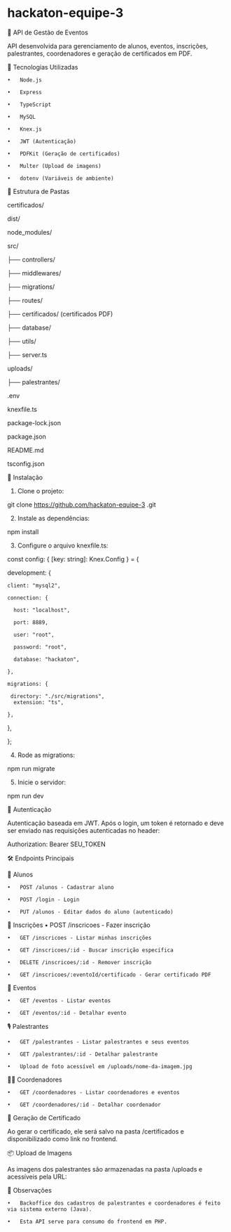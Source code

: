 # hackaton-equipe-3

🎯 API de Gestão de Eventos

API desenvolvida para gerenciamento de alunos, eventos, inscrições, palestrantes, coordenadores e geração de certificados em PDF.

🚀 Tecnologias Utilizadas

	•	Node.js

	•	Express

	•	TypeScript

	•	MySQL

	•	Knex.js

	•	JWT (Autenticação)

	•	PDFKit (Geração de certificados)

	•	Multer (Upload de imagens)

	•	dotenv (Variáveis de ambiente)

📂 Estrutura de Pastas

certificados/

dist/

node_modules/

src/

├── controllers/

├── middlewares/

├── migrations/

├── routes/

├── certificados/ (certificados PDF)

├── database/

├── utils/

├── server.ts

uploads/

├── palestrantes/

.env

knexfile.ts

package-lock.json

package.json

README.md

tsconfig.json

🔧 Instalação

1.	Clone o projeto:

git clone https://github.com/hackaton-equipe-3
.git

2.	Instale as dependências:

npm install

3.	Configure o arquivo knexfile.ts:

const config: { [key: string]: Knex.Config } = {

  development: {

    client: "mysql2",

    connection: {

      host: "localhost",

      port: 8889,

      user: "root",

      password: "root",

      database: "hackaton",

    },

    migrations: {

     directory: "./src/migrations", 
      extension: "ts",

    },

  },
  
};

4.	Rode as migrations:

npm run migrate

5.	Inicie o servidor:

npm run dev

🔐 Autenticação

Autenticação baseada em JWT. Após o login, um token é retornado e deve ser enviado nas requisições autenticadas no header:

Authorization: Bearer SEU_TOKEN

🛠️ Endpoints Principais

🧑 Alunos

	•	POST /alunos - Cadastrar aluno

	•	POST /login - Login

	•	PUT /alunos - Editar dados do aluno (autenticado)

🎫 Inscrições
	•	POST /inscricoes - Fazer inscrição

	•	GET /inscricoes - Listar minhas inscrições

	•	GET /inscricoes/:id - Buscar inscrição específica

	•	DELETE /inscricoes/:id - Remover inscrição

	•	GET /inscricoes/:eventoId/certificado - Gerar certificado PDF

📅 Eventos

	•	GET /eventos - Listar eventos

	•	GET /eventos/:id - Detalhar evento

🎙️ Palestrantes

	•	GET /palestrantes - Listar palestrantes e seus eventos

	•	GET /palestrantes/:id - Detalhar palestrante

	•	Upload de foto acessível em /uploads/nome-da-imagem.jpg

🧑‍💼 Coordenadores

	•	GET /coordenadores - Listar coordenadores e eventos

	•	GET /coordenadores/:id - Detalhar coordenador

📄 Geração de Certificado

Ao gerar o certificado, ele será salvo na pasta /certificados e disponibilizado como link no frontend.

📦 Upload de Imagens

As imagens dos palestrantes são armazenadas na pasta /uploads e acessíveis pela URL:

🧠 Observações

	•	Backoffice dos cadastros de palestrantes e coordenadores é feito via sistema externo (Java).

	•	Esta API serve para consumo do frontend em PHP.